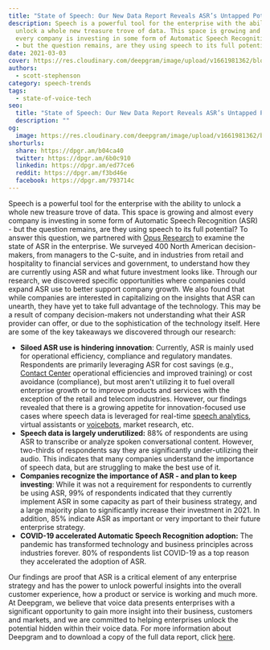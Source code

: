 ```yaml
---
title: "State of Speech: Our New Data Report Reveals ASR’s Untapped Potential"
description: Speech is a powerful tool for the enterprise with the ability to
  unlock a whole new treasure trove of data. This space is growing and almost
  every company is investing in some form of Automatic Speech Recognition (ASR)
  - but the question remains, are they using speech to its full potential?
date: 2021-03-03
cover: https://res.cloudinary.com/deepgram/image/upload/v1661981362/blog/state-of-speech-our-new-data-report-reveals-asrs-untapped-potential/2021-state-of-asr-infogfx%402x.jpg
authors:
  - scott-stephenson
category: speech-trends
tags:
  - state-of-voice-tech
seo:
  title: "State of Speech: Our New Data Report Reveals ASR’s Untapped Potential"
  description: ""
og:
  image: https://res.cloudinary.com/deepgram/image/upload/v1661981362/blog/state-of-speech-our-new-data-report-reveals-asrs-untapped-potential/2021-state-of-asr-infogfx%402x.jpg
shorturls:
  share: https://dpgr.am/b04ca40
  twitter: https://dpgr.am/6b0c910
  linkedin: https://dpgr.am/ed77ce6
  reddit: https://dpgr.am/f3bd46e
  facebook: https://dpgr.am/793714c
---
```


Speech is a powerful tool for the enterprise with the ability to unlock a whole new treasure trove of data. This space is growing and almost every company is investing in some form of Automatic Speech Recognition (ASR) - but the question remains, are they using speech to its full potential? To answer this question, we partnered with [Opus Research](https://opusresearch.net/wordpress/) to examine the state of ASR in the enterprise. We surveyed 400 North American decision-makers, from managers to the C-suite, and in industries from retail and hospitality to financial services and government, to understand how they are currently using ASR and what future investment looks like. Through our research, we discovered specific opportunities where companies could expand ASR use to better support company growth. We also found that while companies are interested in capitalizing on the insights that ASR can unearth, they have yet to take full advantage of the technology. This may be a result of company decision-makers not understanding what their ASR provider can offer, or due to the sophistication of the technology itself. Here are some of the key takeaways we discovered through our research:

*   **Siloed ASR use is hindering innovation**: Currently, ASR is mainly used for operational efficiency, compliance and regulatory mandates. Respondents are primarily leveraging ASR for cost savings (e.g., [Contact Center](https://deepgram.com/solutions/contact-centers/) operational efficiencies and improved training) or cost avoidance (compliance), but most aren't utilizing it to fuel overall enterprise growth or to improve products and services with the exception of the retail and telecom industries. However, our findings revealed that there is a growing appetite for innovation-focused use cases where speech data is leveraged for real-time [speech analytics](https://deepgram.com/solutions/speech-analytics/), virtual assistants or [voicebots](https://deepgram.com/solutions/voicebots/), market research, etc.
*   **Speech data is largely underutilized:** 88% of respondents are using ASR to transcribe or analyze spoken conversational content. However, two-thirds of respondents say they are significantly under-utilizing their audio. This indicates that many companies understand the importance of speech data, but are struggling to make the best use of it.
*   **Companies recognize the importance of ASR - and plan to keep investing**: While it was not a requirement for respondents to currently be using ASR, 99% of respondents indicated that they currently implement ASR in some capacity as part of their business strategy, and a large majority plan to significantly increase their investment in 2021\. In addition, 85% indicate ASR as important or very important to their future enterprise strategy.
*   **COVID-19 accelerated Automatic Speech Recognition adoption:** The pandemic has transformed technology and business principles across industries forever. 80% of respondents list COVID-19 as a top reason they accelerated the adoption of ASR.

Our findings are proof that ASR is a critical element of any enterprise strategy and has the power to unlock powerful insights into the overall customer experience, how a product or service is working and much more. At Deepgram, we believe that voice data presents enterprises with a significant opportunity to gain more insight into their business, customers and markets, and we are committed to helping enterprises unlock the potential hidden within their voice data. For more information about Deepgram and to download a copy of the full data report, click [here](https://deepgram.com/state-of-asr-report/).
